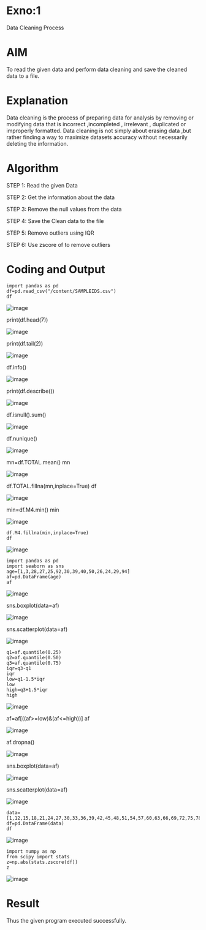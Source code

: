 # Exno:1
Data Cleaning Process

# AIM
To read the given data and perform data cleaning and save the cleaned data to a file.

# Explanation
Data cleaning is the process of preparing data for analysis by removing or modifying data that is incorrect ,incompleted , irrelevant , duplicated or improperly formatted. Data cleaning is not simply about erasing data ,but rather finding a way to maximize datasets accuracy without necessarily deleting the information.

# Algorithm
STEP 1: 
Read the given Data

STEP 2: 
Get the information about the data

STEP 3: 
Remove the null values from the data

STEP 4: 
Save the Clean data to the file

STEP 5: 
Remove outliers using IQR

STEP 6: 
Use zscore of to remove outliers

# Coding and Output
```
import pandas as pd
df=pd.read_csv("/content/SAMPLEIDS.csv")
df
```

![image](https://github.com/SJananisenthilkumar/exno1/assets/144871139/cd72e0d8-5477-42fd-9cfe-67f5d92e8f89)

print(df.head(7))

![image](https://github.com/SJananisenthilkumar/exno1/assets/144871139/be15cc85-6365-41fd-aa39-b8a9ead3eba4)

print(df.tail(2))

![image](https://github.com/SJananisenthilkumar/exno1/assets/144871139/1423c59e-9eee-44da-8e03-3cc6b9892daa)

df.info()

![image](https://github.com/SJananisenthilkumar/exno1/assets/144871139/e3f89cc0-fc42-4329-b8bc-52ed31e8c599)

print(df.describe())

![image](https://github.com/SJananisenthilkumar/exno1/assets/144871139/6b924e2a-fc1d-42fa-bd6c-cc21331cf7f4)

df.isnull().sum()

![image](https://github.com/SJananisenthilkumar/exno1/assets/144871139/b87ad9e8-4366-4aa7-ae16-c175bc37cf32)

df.nunique()

![image](https://github.com/SJananisenthilkumar/exno1/assets/144871139/d18a51dd-f0d1-438b-be7e-60227a268317)

mn=df.TOTAL.mean()
mn

![image](https://github.com/SJananisenthilkumar/exno1/assets/144871139/ab684a33-cfb4-43ea-ad0d-9021ddc5481e)

df.TOTAL.fillna(mn,inplace=True)
df

![image](https://github.com/SJananisenthilkumar/exno1/assets/144871139/54a1d729-e22b-43fb-84a8-75d1b6a1c78e)

min=df.M4.min()
min

![image](https://github.com/SJananisenthilkumar/exno1/assets/144871139/a00d3b4f-306b-4652-810a-14ac4f9c3620)
```
df.M4.fillna(min,inplace=True)
df
```

![image](https://github.com/SJananisenthilkumar/exno1/assets/144871139/42a0218b-2653-4a10-a276-03058812e8e5)

```
import pandas as pd
import seaborn as sns
age=[1,3,28,27,25,92,30,39,40,50,26,24,29,94]
af=pd.DataFrame(age)
af
```

![image](https://github.com/SJananisenthilkumar/exno1/assets/144871139/d9f4fa0e-f9ad-4446-b38b-44299b5032b9)

sns.boxplot(data=af)

![image](https://github.com/SJananisenthilkumar/exno1/assets/144871139/309c3f79-9e66-4c59-85e0-a1db8d1ff168)

sns.scatterplot(data=af)

![image](https://github.com/SJananisenthilkumar/exno1/assets/144871139/4bf2eca0-9796-4655-a0cd-1cad682d47bd)

```
q1=af.quantile(0.25)
q2=af.quantile(0.50)
q3=af.quantile(0.75)
iqr=q3-q1
iqr
low=q1-1.5*iqr
low
high=q3+1.5*iqr
high
```

![image](https://github.com/SJananisenthilkumar/exno1/assets/144871139/18eee6b4-08e8-47c3-b198-bac1661b32ee)

af=af[((af>=low)&(af<=high))]
af

![image](https://github.com/SJananisenthilkumar/exno1/assets/144871139/46a554f8-1b91-400b-a22d-fc4a06cd3d31)

af.dropna()

![image](https://github.com/SJananisenthilkumar/exno1/assets/144871139/754b5d9a-daa2-4339-aaad-1ed8a3d5f441)

sns.boxplot(data=af)

![image](https://github.com/SJananisenthilkumar/exno1/assets/144871139/8167a7d2-adc3-4ad8-bc47-a0e03aad89e9)

sns.scatterplot(data=af)

![image](https://github.com/SJananisenthilkumar/exno1/assets/144871139/ba49efab-40a6-4d39-8458-fb8556d2f9c3)

```
data=[1,12,15,18,21,24,27,30,33,36,39,42,45,48,51,54,57,60,63,66,69,72,75,78,81,84,87,90,93,96,99,102,105]
df=pd.DataFrame(data)
df
```

![image](https://github.com/SJananisenthilkumar/exno1/assets/144871139/f87b7ea9-cde8-49b8-9c33-25ff26edd3be)

```
import numpy as np
from scipy import stats
z=np.abs(stats.zscore(df))
z
```

![image](https://github.com/SJananisenthilkumar/exno1/assets/144871139/1f1cb978-f6ca-40de-a65d-b921076d59c4)

# Result
Thus the given program executed successfully.
